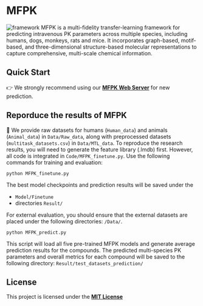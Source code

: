 # MFPK
![framework](images/workflow.png)
MFPK is a multi-fidelity transfer-learning framework for predicting intravenous PK parameters across multiple species, including humans, dogs, monkeys, rats and mice. It incorporates graph-based, motif-based, and three-dimensional structure-based molecular representations to capture comprehensive, multi-scale chemical information.

## Quick Start
👉 We strongly recommend using our [**MFPK Web Server**](https://lmmd.ecust.edu.cn/MFPK/) for new prediction.

## Reporduce the results of MFPK
📜 We provide raw datasets for humans (`Human_data`) and animals (`Animal_data`) in `Data/Raw_data`, along with preprocessed datasets (`multitask_datasets.csv`) in `Data/MTL_data`. To reproduce the research results, you will need to generate the feature library (.lmdb) first. However, all code is integrated in `Code/MFPK_finetune.py`. Use the following commands for training and evaluation:

```
python MFPK_finetune.py
```

The best model checkpoints and prediction results will be saved under the 
- `Model/Finetune`
- directories `Result/`

For external evaluation, you should ensure that the external datasets are placed under the following directories: `/Data/`.

```
python MFPK_predict.py
```
This script will load all five pre-trained MFPK models and generate average prediction results for the compounds. The predicted multi-species PK parameters and overall metrics for each compound will be saved to the following directory: `Result/test_datasets_prediction/`

## License
This project is licensed under the [**MIT License**](https://github.com/fang-jiaoj/MFPK/blob/main/LICENSE)


